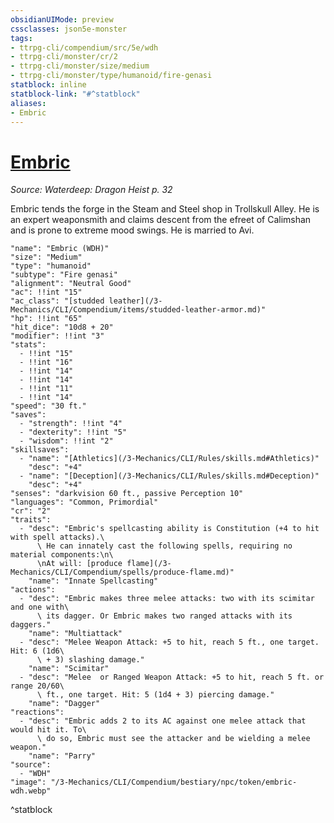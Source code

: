 ```yaml
---
obsidianUIMode: preview
cssclasses: json5e-monster
tags:
- ttrpg-cli/compendium/src/5e/wdh
- ttrpg-cli/monster/cr/2
- ttrpg-cli/monster/size/medium
- ttrpg-cli/monster/type/humanoid/fire-genasi
statblock: inline
statblock-link: "#^statblock"
aliases:
- Embric
---
```

# [Embric](3-Mechanics\CLI\Compendium\bestiary\npc/embric-wdh.md)
*Source: Waterdeep: Dragon Heist p. 32*  

Embric tends the forge in the Steam and Steel shop in Trollskull Alley. He is an expert weaponsmith and claims descent from the efreet of Calimshan and is prone to extreme mood swings. He is married to Avi.

```statblock
"name": "Embric (WDH)"
"size": "Medium"
"type": "humanoid"
"subtype": "Fire genasi"
"alignment": "Neutral Good"
"ac": !!int "15"
"ac_class": "[studded leather](/3-Mechanics/CLI/Compendium/items/studded-leather-armor.md)"
"hp": !!int "65"
"hit_dice": "10d8 + 20"
"modifier": !!int "3"
"stats":
  - !!int "15"
  - !!int "16"
  - !!int "14"
  - !!int "14"
  - !!int "11"
  - !!int "14"
"speed": "30 ft."
"saves":
  - "strength": !!int "4"
  - "dexterity": !!int "5"
  - "wisdom": !!int "2"
"skillsaves":
  - "name": "[Athletics](/3-Mechanics/CLI/Rules/skills.md#Athletics)"
    "desc": "+4"
  - "name": "[Deception](/3-Mechanics/CLI/Rules/skills.md#Deception)"
    "desc": "+4"
"senses": "darkvision 60 ft., passive Perception 10"
"languages": "Common, Primordial"
"cr": "2"
"traits":
  - "desc": "Embric's spellcasting ability is Constitution (+4 to hit with spell attacks).\
      \ He can innately cast the following spells, requiring no material components:\n\
      \nAt will: [produce flame](/3-Mechanics/CLI/Compendium/spells/produce-flame.md)"
    "name": "Innate Spellcasting"
"actions":
  - "desc": "Embric makes three melee attacks: two with its scimitar and one with\
      \ its dagger. Or Embric makes two ranged attacks with its daggers."
    "name": "Multiattack"
  - "desc": "Melee Weapon Attack: +5 to hit, reach 5 ft., one target. Hit: 6 (1d6\
      \ + 3) slashing damage."
    "name": "Scimitar"
  - "desc": "Melee  or Ranged Weapon Attack: +5 to hit, reach 5 ft. or range 20/60\
      \ ft., one target. Hit: 5 (1d4 + 3) piercing damage."
    "name": "Dagger"
"reactions":
  - "desc": "Embric adds 2 to its AC against one melee attack that would hit it. To\
      \ do so, Embric must see the attacker and be wielding a melee weapon."
    "name": "Parry"
"source":
  - "WDH"
"image": "/3-Mechanics/CLI/Compendium/bestiary/npc/token/embric-wdh.webp"
```
^statblock